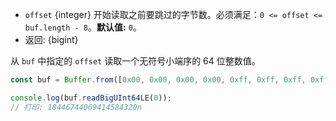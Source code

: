 <!-- YAML
added:
 - v12.0.0
 - v10.20.0
-->

* `offset` {integer} 开始读取之前要跳过的字节数。必须满足：`0 <= offset <= buf.length - 8`。**默认值:** `0`。
* 返回: {bigint}

从 `buf` 中指定的 `offset` 读取一个无符号小端序的 64 位整数值。

```js
const buf = Buffer.from([0x00, 0x00, 0x00, 0x00, 0xff, 0xff, 0xff, 0xff]);

console.log(buf.readBigUInt64LE(0));
// 打印: 18446744069414584320n
```

